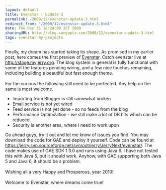 ```yaml
---
layout: default
title: Evenstar | Update 3
permalink: /2009/12/evenstar-update-3.html
redirect_from: "/2009/12/evenstar-update-3.html"
date: Thu Dec 31 18:24:00 IST 2009
sharingURL: http://blog.sangupta.com/2009/12/evenstar-update-3.html
tags: evenstar my-projects
---
```

Finally, my dream has started taking its shape. As promised in my earlier post, here comes the first preview of 
<a href="http://myjerry.org/evenstar.html">Evenstar</a>. Catch evenstar live at 
<a href="http://stage.myjerry.org">http://stage.myjerry.org</a>. The blog system in general is fully functional with some of the features pending wiring, and a few nice touches remaining, including building a beautiful but fast enough theme.
<br>
<br>For the curious the following still need to be perfected. Any help on the same is most welcome.
<br>
<ul>
    <li>Importing from Blogger is still somewhat broken</li>
    <li>Email service is not yet wired</li>
    <li>Feed service is not yet done - so no feeds from the blog</li>
    <li>Performance Optimization - we still make a lot of DB hits which can be reduced.</li>
    <li>Security is another area, where I need to work upon</li>
</ul>Go ahead guys, try it out and let me know of issues you find. You may download the code for GAE and deploy it yourself. Code can be found at 
<a href="https://jerry.svn.sourceforge.net/svnroot/jerry/JerryNext/evenstar/">https://jerry.svn.sourceforge.net/svnroot/jerry/JerryNext/evenstar/</a>. The code makes use of GAE SDK 1.3.0 and runs using Java 6. I have not tested this with Java 5, but it should work. Anyhow, with GAE supporting both Java 5 and Java 6, it should be a problem.
<br>
<br>Wishing all a very Happy and Prosperous, year 2010!
<br>
<br>Welcome to Evenstar, where dreams come true!
